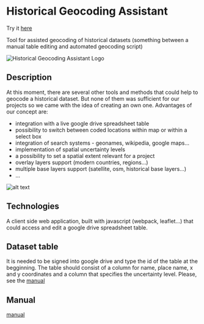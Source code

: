 # Historical Geocoding Assistant

Try it [here](http://hde.geogr.muni.cz/hga/)

Tool for assisted geocoding of historical datasets (something between a manual table editing and automated geocoding script)

![Historical Geocoding Assistant Logo](https://github.com/adammertel/historical-geocoder-assistant/blob/master/app/assets/logo.png 'Historical Geocoding Assistant Logo')

## Description

At this moment, there are several other tools and methods that could help to geocode a historical dataset. But none of them was sufficient for our projects so we came with the idea of creating an own one. Advantages of our concept are:

* integration with a live google drive spreadsheet table
* possibility to switch between coded locations within map or within a select box
* integration of search systems - geonames, wikipedia, google maps...
* implementation of spatial uncertainty levels
* a possibility to set a spatial extent relevant for a project
* overlay layers support (modern countries, regions...)
* multiple base layers support (satellite, osm, historical base layers...)
* ...

![alt text](https://github.com/adammertel/historical-geocoder-assistant/blob/master/screen.png 'Historical Geocoding Assistant Screen')

## Technologies

A client side web application, built with javascript (webpack, leaflet...) that could access and edit a google drive spreadsheet table.

## Dataset table

It is needed to be signed into google drive and type the id of the table at the begginning. The table should consist of a column for name, place name, x and y coordinates and a column that specifies the uncertainty level. Please, see the [manual](https://github.com/adammertel/historical-geocoder-assistant/tree/master/manual)

## Manual

[manual](https://github.com/adammertel/historical-geocoder-assistant/tree/master/manual)
